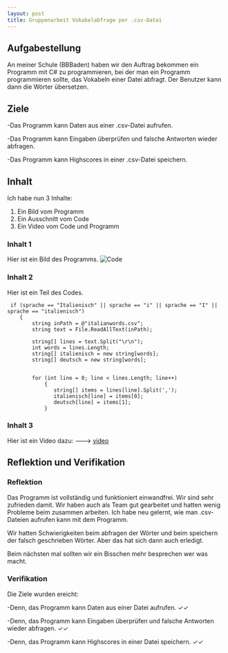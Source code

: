 ```yaml
---
layout: post
title: Gruppenarbeit Vokabelabfrage per .csv-Datei
---
```











## Aufgabestellung 

An meiner Schule (BBBaden) haben wir den Auftrag bekommen ein Programm mit C# zu programmieren, bei der man ein Programm programmieren sollte, das Vokabeln einer Datei abfragt. Der Benutzer kann dann die Wörter übersetzen.

## Ziele
-Das Programm kann Daten aus einer .csv-Datei aufrufen.

-Das Programm kann Eingaben überprüfen und falsche Antworten wieder abfragen.

-Das Programm kann Highscores in einer .csv-Datei speichern.


## Inhalt
Ich habe nun 3 Inhalte:
1. Ein Bild vom Programm
2. Ein Ausschnitt vom Code
3. Ein Video vom Code und Programm

### Inhalt 1

Hier ist ein Bild des Programms.
![Code](https://snipboard.io/ornE53.jpg)

### Inhalt 2

Hier ist ein Teil des Codes.

```
 if (sprache == "Italienisch" || sprache == "i" || sprache == "I" || sprache == "italienisch")
    {
        string inPath = @"italianwords.csv";
        string text = File.ReadAllText(inPath);

        string[] lines = text.Split("\r\n");
        int words = lines.Length;
        string[] italienisch = new string[words];
        string[] deutsch = new string[words];


        for (int line = 0; line < lines.Length; line++)
            {
               string[] items = lines[line].Split(',');
               italienisch[line] = items[0];
               deutsch[line] = items[1];
            }
```

### Inhalt 3
Hier ist ein Video dazu: ---> [video](https://www.youtube.com/watch?v=zx16Kk15Uz8)

## Reflektion und Verifikation

### Reflektion
Das Programm ist vollständig und funktioniert einwandfrei. Wir sind sehr zufrieden damit. Wir haben auch als Team gut gearbeitet und hatten wenig Probleme beim zusammen arbeiten. Ich habe neu gelernt, wie man .csv-Dateien aufrufen kann mit dem Programm.

Wir hatten Schwierigkeiten beim abfragen der Wörter und beim speichern der falsch geschrieben Wörter. Aber das hat sich dann auch erledigt.

Beim nächsten mal sollten wir ein Bisschen mehr besprechen wer was macht.

### Verifikation 
Die Ziele wurden ereicht: 

-Denn, das Programm kann Daten aus einer Datei aufrufen. ✓✓

-Denn, das Programm kann Eingaben überprüfen und falsche Antworten wieder abfragen. ✓✓

-Denn, das Programm kann Highscores in einer Datei speichern. ✓✓



